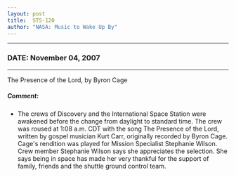 ```yaml
---
layout: post
title:  STS-120
author: "NASA: Music to Wake Up By"
---
```


----
### DATE: November 04, 2007
----
The Presence of the Lord, by Byron Cage

##### Comment:
* The crews of Discovery and the International Space Station were awakened before the change from daylight to standard time. The crew was roused at 1:08 a.m. CDT with the song The Presence of the Lord, written by gospel musician Kurt Carr, originally recorded by Byron Cage. Cage's rendition was played for Mission Specialist Stephanie Wilson. Crew member Stephanie Wilson says she appreciates the selection. She says being in space has made her very thankful for the support of family, friends and the shuttle ground control team.

